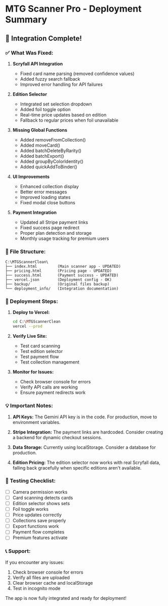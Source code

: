 # MTG Scanner Pro - Deployment Summary

## 🎯 Integration Complete!

### ✅ What Was Fixed:

1. **Scryfall API Integration**
   - Fixed card name parsing (removed confidence values)
   - Added fuzzy search fallback
   - Improved error handling for API failures

2. **Edition Selector**
   - Integrated set selection dropdown
   - Added foil toggle option
   - Real-time price updates based on edition
   - Fallback to regular prices when foil unavailable

3. **Missing Global Functions**
   - Added removeFromCollection()
   - Added moveCard()
   - Added batchDeleteByRarity()
   - Added batchExport()
   - Added groupByColorIdentity()
   - Added quickAddToBinder()

4. **UI Improvements**
   - Enhanced collection display
   - Better error messages
   - Improved loading states
   - Fixed modal close buttons

5. **Payment Integration**
   - Updated all Stripe payment links
   - Fixed success page redirect
   - Proper plan detection and storage
   - Monthly usage tracking for premium users

### 📁 File Structure:
```
C:\MTGScannerClean\
├── index.html         (Main scanner app - UPDATED)
├── pricing.html       (Pricing page - UPDATED)
├── success.html       (Payment success - UPDATED)
├── vercel.json        (Deployment config - OK)
├── backup/            (Original files backup)
└── deployment_info/   (Integration documentation)
```

### 🚀 Deployment Steps:

1. **Deploy to Vercel:**
   ```bash
   cd C:\MTGScannerClean
   vercel --prod
   ```

2. **Verify Live Site:**
   - Test card scanning
   - Test edition selector
   - Test payment flow
   - Test collection management

3. **Monitor for Issues:**
   - Check browser console for errors
   - Verify API calls are working
   - Ensure payment redirects work

### 💡 Important Notes:

1. **API Keys:** The Gemini API key is in the code. For production, move to environment variables.

2. **Stripe Integration:** The payment links are hardcoded. Consider creating a backend for dynamic checkout sessions.

3. **Data Storage:** Currently using localStorage. Consider a database for production.

4. **Edition Pricing:** The edition selector now works with real Scryfall data, falling back gracefully when specific editions aren't available.

### 🔧 Testing Checklist:

- [ ] Camera permission works
- [ ] Card scanning detects cards
- [ ] Edition selector shows sets
- [ ] Foil toggle works
- [ ] Price updates correctly
- [ ] Collections save properly
- [ ] Export functions work
- [ ] Payment flow completes
- [ ] Premium features activate

### 📞 Support:

If you encounter any issues:
1. Check browser console for errors
2. Verify all files are uploaded
3. Clear browser cache and localStorage
4. Test in incognito mode

The app is now fully integrated and ready for deployment!
